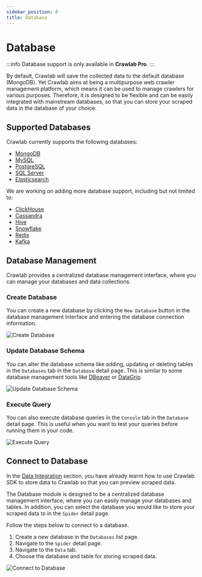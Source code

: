 ```yaml
---
sidebar_position: 8
title: Database
---
```


# Database

:::info
Database support is only available in **Crawlab Pro**.
:::

By default, Crawlab will save the collected data to the default database (MongoDB). Yet Crawlab aims at being a
multipurpose web crawler management platform, which means it can be used to manage crawlers for various purposes.
Therefore, it is designed to be flexible and can be easily integrated with mainstream databases, so that you can store
your scraped data in the database of your choice.

## Supported Databases

Crawlab currently supports the following databases:

- [MongoDB](https://www.mongodb.com/)
- [MySQL](https://www.mysql.com/)
- [PostgreSQL](https://www.postgresql.org/)
- [SQL Server](https://www.microsoft.com/en-us/sql-server)
- [Elasticsearch](https://www.elastic.co/elasticsearch/)

We are working on adding more database support, including but not limited to:

- [ClickHouse](https://clickhouse.com/)
- [Cassandra](https://cassandra.apache.org/)
- [Hive](https://hive.apache.org/)
- [Snowflake](https://www.snowflake.com/)
- [Redis](https://redis.io/)
- [Kafka](https://kafka.apache.org/)

## Database Management

Crawlab provides a centralized database management interface, where you can manage your databases and data collections.

### Create Database

You can create a new database by clicking the `New Database` button in the database management interface and entering
the database connection information.

![Create Database](/img/guides/database/create-database.png)

### Update Database Schema

You can alter the database schema like adding, updating or deleting tables in the `Databases` tab in the `Database`
detail page. This is similar to some database management tools like [DBeaver](https://dbeaver.io/)
or [DataGrip](https://www.jetbrains.com/datagrip/).

![Update Database Schema](/img/guides/database/update-database-schema.png)

### Execute Query

You can also execute database queries in the `Console` tab in the `Database` detail page. This is useful when you want
to test your queries before running them in your code.

![Execute Query](/img/guides/database/execute-query.png)

## Connect to Database

In the [Data Integration](../data-integration/index.mdx) section, you have already learnt how to use Crawlab SDK to
store data to Crawlab so that you can preview scraped data.

The Database module is designed to be a centralized database management interface, where you can easily manage your databases
and tables. In addition, you can select the database you would like to store your scraped data to in the `Spider` detail page.

Follow the steps below to connect to a database.

1. Create a new database in the `Databases` list page.
2. Navigate to the `Spider` detail page.
3. Navigate to the `Data` tab.
4. Choose the database and table for storing scraped data.

![Connect to Database](/img/guides/database/connect-to-database.png)
